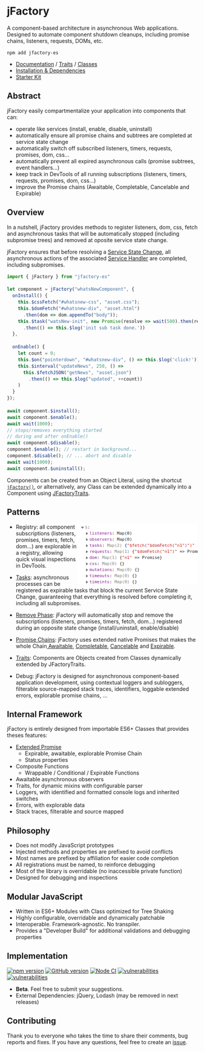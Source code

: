 # jFactory
A component-based architecture in asynchronous Web applications. Designed to automate component shutdown cleanups, including promise chains, listeners, requests, DOMs, etc. 

```shell script
npm add jfactory-es
```

* [Documentation](https://github.com/jfactory-es/jfactory/blob/master/doc/ref-index.md) / [Traits](https://github.com/jfactory-es/jfactory/blob/master/doc/ref-index.md#traits-component-features) / [Classes](https://github.com/jfactory-es/jfactory/blob/master/doc/ref-index.md#classes-internal-library)
* [Installation & Dependencies](https://github.com/jfactory-es/jfactory/blob/master/doc/ref-import.md)
* [Starter Kit](https://github.com/jfactory-es/jfactory-starterkit)

## Abstract

jFactory easily compartmentalize your application into components that can:

- operate like services (install, enable, disable, uninstall) 
- automatically ensure all promise chains and subtrees are completed at service state change
- automatically switch off subscribed listeners, timers, requests, promises, <!--callbacks, -->dom, css... 
- automatically prevent all expired asynchronous calls (<!--callbacks, -->promise subtrees, event handlers...) 
- keep track in DevTools of all running subscriptions (listeners, timers, requests, promises, dom, css...)
- improve the Promise chains (Awaitable, Completable, Cancelable and Expirable) 

## Overview

In a nutshell, jFactory provides methods to register listeners, dom, css, fetch and asynchronous tasks that will be automatically stopped (including subpromise trees) and removed at oposite service state change. 



 jFactory ensures that before resolving a [Service State Change](https://github.com/jfactory-es/jfactory/blob/master/doc/TraitService-Phases.md), all asynchronous actions of the associated [Service Handler](https://github.com/jfactory-es/jfactory/blob/master/doc/TraitService-States.md#service-state-handlers) are completed, including subpromises. 
```javascript
import { jFactory } from "jfactory-es"

let component = jFactory("whatsNewComponent", {
  onInstall() {
    this.$cssFetch("#whatsnew-css", "asset.css");
    this.$domFetch("#whatsnew-div", "asset.html")
      .then(dom => dom.appendTo("body"));
    this.$task("watsNew-init", new Promise(resolve => wait(500).then(resolve)))
      .then(() => this.$log('init sub task done.'))
  },

  onEnable() {
    let count = 0;
    this.$on("pointerdown", "#whatsnew-div", () => this.$log('click!'));
    this.$interval("updateNews", 250, () =>
      this.$fetchJSON("getNews", "asset.json")
        .then(() => this.$log("updated", ++count))
    )
  }
});

await component.$install(); 
await component.$enable();
await wait(1000);
// stops/removes everything started
// during and after onEnable()
await component.$disable(); 
component.$enable(); // restart in background... 
component.$disable(); // ... abort and disable
await wait(1000);
await component.$uninstall(); 
```

Components can be created from an Object Literal, using the shortcut [`jFactory()`](https://github.com/jfactory-es/jfactory/blob/master/doc/ref-components.md#create-a-component-literal), or
alternatively, any Class can be extended dynamically into a Component using [JFactoryTraits](https://github.com/jfactory-es/jfactory/blob/master/doc/ref-components.md#create-a-component-base-class).  

## Patterns

- Registry:<img align="right" src="https://github.com/jfactory-es/jfactory/blob/master/doc/img/pic1.png"> all component subscriptions (listeners, promises, timers, fetch, dom...) are explorable in a registry, allowing quick visual inspections in DevTools.

- [Tasks](https://github.com/jfactory-es/jfactory/blob/master/doc/TraitTask.md): asynchronous processes can be registered as expirable tasks that block the current Service State Change, guaranteeing that everything is resolved before completing it, including all subpromises. 

- [Remove Phase](https://github.com/jfactory-es/jfactory/blob/master/doc/TraitService-Phases.md#remove-phase): jFactory will automatically stop and remove the subscriptions (listeners, promises, timers, fetch, dom...) registered during an opposite state change (install/uninstall, enable/disable)

- [Promise Chains](https://github.com/jfactory-es/jfactory/blob/master/doc/JFactoryPromise.md): jFactory uses extended native Promises that makes the whole Chain[ Awaitable](https://github.com/jfactory-es/jfactory/blob/master/doc/JFactoryPromise.md#chain-awaitable), [Completable](https://github.com/jfactory-es/jfactory/blob/master/doc/JFactoryPromise.md#chain-completion--cancellation), [Cancelable](https://github.com/jfactory-es/jfactory/blob/master/doc/JFactoryPromise.md#chain-completion--cancellation) and [Expirable](https://github.com/jfactory-es/jfactory/blob/master/doc/JFactoryPromise.md#chain-expiration).

- [Traits](https://github.com/jfactory-es/jfactory/blob/master/doc/ref-components.md#create-a-component-base-class): Components are Objects created from Classes dynamically extended by JFactoryTraits. 

- Debug: jFactory is designed for asynchronous component-based application development, using contextual loggers and subloggers,
 filterable source-mapped stack traces, identifiers, loggable extended errors, explorable promise chains, ...

     
## Internal Framework   

jFactory is entirely designed from importable ES6+ Classes that provides theses features: 

- [Extended Promise](https://github.com/jfactory-es/jfactory/blob/master/doc/JFactoryPromise.md)
    - Expirable, awaitable, explorable Promise Chain
    - Status properties 
- Composite Functions
    - Wrappable / Conditional / Expirable Functions
- Awaitable asynchronous observers
- Traits, for dynamic mixins with configurable parser
- Loggers, with identified and formatted console logs and inherited switches 
- Errors, with explorable data
- Stack traces, filterable and source mapped   

## Philosophy

- Does not modify JavaScript prototypes
- Injected methods and properties are prefixed to avoid conflicts 
- Most names are prefixed by affiliation for easier code completion
- All registrations must be named, to reinforce debugging 
- Most of the library is overridable (no inaccessible private function)
- Designed for debugging and inspections

## Modular JavaScript
  
- Written in ES6+ Modules with Class optimized for Tree Shaking
- Highly configurable, overridable and dynamically patchable
- Interoperable. Framework-agnostic. No transpiler.  
- Provides a "Developer Build" for additional validations and debugging properties   

## Implementation
[![npm version](https://img.shields.io/npm/v/jfactory-es.svg)](https://www.npmjs.com/package/jfactory-es)
[![GitHub version](https://img.shields.io/github/package-json/v/jfactory-es/jfactory.svg?label=git)](https://github.com/jfactory-es/jfactory)
[![Node CI](https://github.com/jfactory-es/jfactory/workflows/Node%20CI/badge.svg)](#implementation)
[![vulnerabilities](https://img.shields.io/snyk/vulnerabilities/npm/jfactory-es.svg)](#implementation)
[![vulnerabilities](https://img.shields.io/github/issues/jfactory-es/jfactory.svg?style=flat)](#implementation)


- **Beta**. <!-- The specifications are still subject to changes.--> Feel free to submit your suggestions.
- External Dependencies: jQuery, Lodash (may be removed in next releases)

## Contributing

Thank you to everyone who takes the time to share their comments, bug reports and fixes. If you have any questions, feel free to create an [issue](https://github.com/jfactory-es/jfactory/issues). 
